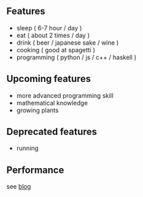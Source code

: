 

## Features

- sleep ( 6-7 hour / day )
- eat ( about 2 times / day )
- drink ( beer / japanese sake / wine )
- cooking ( good at spagetti )
- programming ( python / js / c++ / haskell )

## Upcoming features

- more advanced programming skill
- mathematical knowledge
- growing plants

## Deprecated features

- running

## Performance

see [blog](https://mitsunoir.netlify.app)
